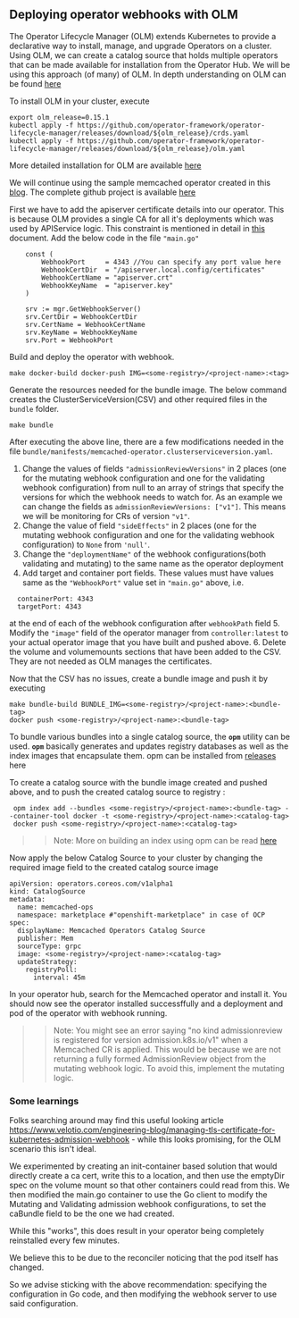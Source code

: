<h2><b>Deploying operator webhooks with OLM</b></h2>

The Operator Lifecycle Manager (OLM) extends Kubernetes to provide a declarative way to install, manage, and upgrade Operators on a cluster. Using OLM, we can create a catalog source that holds multiple operators that can be made available for installation from the Operator Hub. We will be using this approach (of many) of OLM. In depth understanding on OLM can be found <a href="https://olm.operatorframework.io/">here</a>

To install OLM in your cluster, execute

```
export olm_release=0.15.1
kubectl apply -f https://github.com/operator-framework/operator-lifecycle-manager/releases/download/${olm_release}/crds.yaml
kubectl apply -f https://github.com/operator-framework/operator-lifecycle-manager/releases/download/${olm_release}/olm.yaml
```

More detailed installation for OLM are available <a href="https://olm.operatorframework.io/docs/getting-started/">here</a>

We will continue using the sample memcached operator created in this <a href="https://medium.com/@sruthakeerthi.k/webhook-with-operator-sdk-4476bf1522ed">blog</a>. The complete github project is available <a href="https://github.com/sruthakeerthikotla/memcachedwebhook">here</a>

First we have to add the apiserver certificate details into our operator. This is because OLM provides a single CA for all it's deployments which was used by APIService logic. This constraint is mentioned in detail in <a href="https://docs.openshift.com/container-platform/4.5/operators/user/olm-webhooks.html#olm-webhook-considerations_olm-webhooks">this</a> document. 
Add the below code in the file `"main.go"`

```
	const (
		WebhookPort     = 4343 //You can specify any port value here
		WebhookCertDir  = "/apiserver.local.config/certificates"
		WebhookCertName = "apiserver.crt"
		WebhookKeyName  = "apiserver.key"
	)

	srv := mgr.GetWebhookServer()
	srv.CertDir = WebhookCertDir
	srv.CertName = WebhookCertName
	srv.KeyName = WebhookKeyName
	srv.Port = WebhookPort
```

Build and deploy the operator with webhook.

```
make docker-build docker-push IMG=<some-registry>/<project-name>:<tag>
```

Generate the resources needed for the bundle image. The below command creates the ClusterServiceVersion(CSV) and other required files in the `bundle` folder.

```
make bundle
```

After executing the above line, there are a few modifications needed in the file `bundle/manifests/memcached-operator.clusterserviceversion.yaml`. 
  
  1. Change the values of fields `"admissionReviewVersions"` in 2 places (one for the mutating webhook configuration and one for the validating webhook configuration) from null to an array of strings that specify the versions for which the webhook needs to watch for. As an example we can change the fields as `admissionReviewVersions: ["v1"]`. This means we will be monitoring for CRs of version `"v1"`.
  2. Change the value of field `"sideEffects"` in 2 places  (one for the mutating webhook configuration and one for the validating webhook configuration) to `None` from `'null'`.
  3. Change the `"deploymentName"` of the webhook configurations(both validating and mutating) to the same name as the operator deployment
  4. Add target and container port fields. These values must have values same as the `"WebhookPort"` value set in `"main.go"` above, i.e.

  ```
	containerPort: 4343
    targetPort: 4343
  ```
  at the end of each of the webhook configuration after `webhookPath` field
  5. Modify the `"image"` field of the operator manager from `controller:latest` to your actual operator image that you have built and pushed above.
  6. Delete the volume and volumemounts sections that have been added to the CSV. They are not needed as OLM manages the certificates.

Now that the CSV has no issues, create a bundle image and push it by executing 

```
make bundle-build BUNDLE_IMG=<some-registry>/<project-name>:<bundle-tag>
docker push <some-registry>/<project-name>:<bundle-tag>
```
To bundle various bundles into a single catalog source, the <b>`opm`</b> utility can be used. <b>`opm`</b> basically generates and updates registry databases as well as the index images that encapsulate them.
opm can be installed from <a href="https://github.com/operator-framework/operator-registry/releases">releases</a> here

To create a catalog source with the bundle image created and pushed above, and to push the created catalog source to registry :

```
 opm index add --bundles <some-registry>/<project-name>:<bundle-tag> --container-tool docker -t <some-registry>/<project-name>:<catalog-tag>
 docker push <some-registry>/<project-name>:<catalog-tag>
```
>>Note: More on building an index using opm can be read <a href="https://github.com/operator-framework/operator-registry#building-an-index-of-operators-using-opm">here</a>

Now apply the below Catalog Source to your cluster by changing the required image field to the created catalog source image 

```
apiVersion: operators.coreos.com/v1alpha1
kind: CatalogSource
metadata:
  name: memcached-ops
  namespace: marketplace #"openshift-marketplace" in case of OCP
spec:
  displayName: Memcached Operators Catalog Source
  publisher: Mem
  sourceType: grpc
  image: <some-registry>/<project-name>:<catalog-tag>
  updateStrategy:
    registryPoll:
      interval: 45m
```

In your operator hub, search for the Memcached operator and install it. You should now see the operator installed successffully and a deployment and pod of the operator with webhook running.

>>Note: You might see an error saying "no kind admissionreview is registered for version admission.k8s.io/v1" when a Memcached CR is applied. This would be because we are not returning a fully formed AdmissionReview object from the mutating webhook logic. To avoid this, implement the mutating logic.



<h3>Some learnings</h3>

Folks searching around may find this useful looking article https://www.velotio.com/engineering-blog/managing-tls-certificate-for-kubernetes-admission-webhook - while this looks promising, for the OLM scenario this isn't ideal. 


We experimented by creating an init-container based solution that would directly create a ca cert, write this to a location, and then use the emptyDir spec on the volume mount so that other containers could read from this. We then modified the main.go container to use the Go client to modify the Mutating and Validating admission webhook configurations, to set the caBundle field to be the one we had created. 


While this "works", this does result in your operator being completely reinstalled every few minutes. 


We believe this to be due to the reconciler noticing that the pod itself has changed. 


So we advise sticking with the above recommendation: specifying the configuration in Go code, and then modifying the webhook server to use said configuration.
